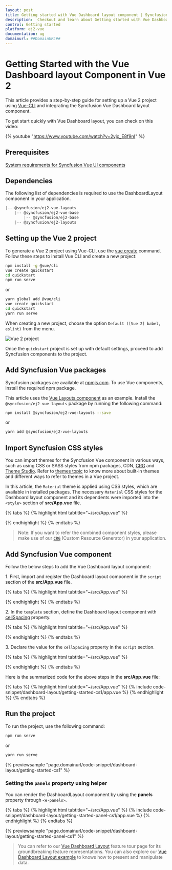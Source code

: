 ```yaml
---
layout: post
title: Getting started with Vue Dashboard layout component | Syncfusion
description:  Checkout and learn about Getting started with Vue Dashboard layout component of Syncfusion Essential JS 2 and more details.
control: Getting started 
platform: ej2-vue
documentation: ug
domainurl: ##DomainURL##
---
```


# Getting Started with the Vue Dashboard layout Component in Vue 2

This article provides a step-by-step guide for setting up a Vue 2 project using [Vue-CLI](https://cli.vuejs.org/) and integrating the Syncfusion Vue Dashboard layout component.

To get start quickly with Vue Dashboard layout, you can check on this video:

{% youtube "https://www.youtube.com/watch?v=2vjc_E8f9nI" %}

## Prerequisites

[System requirements for Syncfusion Vue UI components](https://ej2.syncfusion.com/vue/documentation/system-requirements)

## Dependencies

The following list of dependencies is required to use the DashboardLayout component in your application.

```javascript
|-- @syncfusion/ej2-vue-layouts
    |-- @syncfusion/ej2-vue-base
        |-- @syncfusion/ej2-base
    |-- @syncfusion/ej2-layouts

```

## Setting up the Vue 2 project

To generate a Vue 2 project using Vue-CLI, use the [vue create](https://cli.vuejs.org/#getting-started) command. Follow these steps to install Vue CLI and create a new project:

```bash
npm install -g @vue/cli
vue create quickstart
cd quickstart
npm run serve
```

or

```bash
yarn global add @vue/cli
vue create quickstart
cd quickstart
yarn run serve
```

When creating a new project, choose the option `Default ([Vue 2] babel, eslint)` from the menu.

![Vue 2 project](../appearance/images/vue2-terminal.png)

Once the `quickstart` project is set up with default settings, proceed to add Syncfusion components to the project.

## Add Syncfusion Vue packages

Syncfusion packages are available at [npmjs.com](https://www.npmjs.com/search?q=ej2-vue). To use Vue components, install the required npm package.

This article uses the [Vue Layouts component](https://www.syncfusion.com/vue-components/vue-dashboard-layout) as an example. Install the `@syncfusion/ej2-vue-layouts` package by running the following command:

```bash
npm install @syncfusion/ej2-vue-layouts --save
```
or

```bash
yarn add @syncfusion/ej2-vue-layouts
```

## Import Syncfusion CSS styles

You can import themes for the Syncfusion Vue component in various ways, such as using CSS or SASS styles from npm packages, CDN, [CRG](https://crg.syncfusion.com/) and [Theme Studio](https://ej2.syncfusion.com/vue/documentation/appearance/theme-studio). Refer to [themes topic](https://ej2.syncfusion.com/vue/documentation/appearance/theme) to know more about built-in themes and different ways to refer to themes in a Vue project.

In this article, the `Material` theme is applied using CSS styles, which are available in installed packages. The necessary `Material` CSS styles for the Dashboard layout component and its dependents were imported into the `<style>` section of **src/App.vue** file.

{% tabs %}
{% highlight html tabtitle="~/src/App.vue" %}

<style>
@import "../node_modules/@syncfusion/ej2-base/styles/material.css";
@import "../node_modules/@syncfusion/ej2-vue-layouts/styles/material.css";
</style>

{% endhighlight %}
{% endtabs %}

>Note: If you want to refer the combined component styles, please make use of our [`CRG`](https://crg.syncfusion.com/) (Custom Resource Generator) in your application.

## Add Syncfusion Vue component

Follow the below steps to add the Vue Dashboard layout component:

1\. First, import and register the Dashboard layout component in the `script` section of the **src/App.vue** file.

{% tabs %}
{% highlight html tabtitle="~/src/App.vue" %}

<script>
// Import syncfusion dashboardlayout component from layouts package
import { DashboardLayoutComponent } from "@syncfusion/ej2-vue-layouts";

export default {
    components: {
        'ejs-dashboardlayout': DashboardLayoutComponent
    }
}
</script>

{% endhighlight %}
{% endtabs %}

2\. In the `template` section, define the Dashboard layout component with [cellSpacing](https://ej2.syncfusion.com/vue/documentation/api/dashboard-layout/#cellspacing) property.

{% tabs %}
{% highlight html tabtitle="~/src/App.vue" %}

<template>
    <div>
        <div class="control-section">
            <!--  DashboardLayout element declaration -->
            <ejs-dashboardlayout id='defaultLayout' :cellSpacing="spacing" :columns="6">
                <div id="one" class="e-panel" data-row="0" data-col="0" data-sizeX="1" data-sizeY="1">
                    <div class="e-panel-container">
                        <div class="text-align">
                            <div>0</div>
                        </div>
                    </div>
                </div>
                <div id="two" class="e-panel" data-row="1" data-col="0" data-sizeX="1" data-sizeY="2">
                    <div class="e-panel-container">
                        <div class="text-align">
                            <div>1</div>
                        </div>
                    </div>
                </div>
                <div id="three" class="e-panel" data-row="0" data-col="1" data-sizeX="2" data-sizeY="2">
                    <div class="e-panel-container">
                        <div class="text-align">
                            <div>2</div>
                        </div>
                    </div>
                </div>
                <div id="four" class="e-panel" data-row="2" data-col="1" data-sizeX="1" data-sizeY="1">
                    <div class="e-panel-container">
                        <div class="text-align">
                            <div>3</div>
                        </div>
                    </div>
                </div>
                <div id="five" class="e-panel" data-row="2" data-col="2" data-sizeX="2" data-sizeY="1">
                    <div class="e-panel-container">
                        <div class="text-align">
                            <div>4</div>
                        </div>
                    </div>
                </div>
                <div id="six" class="e-panel" data-row="0" data-col="3" data-sizeX="1" data-sizeY="1">
                    <div class="e-panel-container">
                        <div class="text-align">
                            <div>5</div>
                        </div>
                    </div>
                </div>
                <div id="seven" class="e-panel" data-row="1" data-col="3" data-sizeX="1" data-sizeY="1">
                    <div class="e-panel-container">
                        <div class="text-align">
                            <div>6</div>
                        </div>
                    </div>
                </div>
                <div id="eight" class="e-panel" data-row="0" data-col="4" data-sizeX="1" data-sizeY="3">
                    <div class="e-panel-container">
                        <div class="text-align">
                            <div>7</div>
                        </div>
                    </div>
                </div>
            </ejs-dashboardlayout>
            <!-- end of dashboardlayout element -->
        </div>
    </div>
</template>

{% endhighlight %}
{% endtabs %}

3\. Declare the value for the `cellSpacing` property in the `script` section.

{% tabs %}
{% highlight html tabtitle="~/src/App.vue" %}

<script>
data: function() {
    return {
        count: 8,
        spacing: [10,10]
    };
}
</script>

{% endhighlight %}
{% endtabs %}

Here is the summarized code for the above steps in the **src/App.vue** file:

{% tabs %}
{% highlight html tabtitle="~/src/App.vue" %}
{% include code-snippet/dashboard-layout/getting-started-cs1/app.vue %}
{% endhighlight %}
{% endtabs %}

## Run the project

To run the project, use the following command:

```bash
npm run serve
```

or

```bash
yarn run serve
```
        
{% previewsample "page.domainurl/code-snippet/dashboard-layout/getting-started-cs1" %}

### Setting the `panels` property using helper

You can render the DashboardLayout component by using the **panels** property through `<e-panels>`.

{% tabs %}
{% highlight html tabtitle="~/src/App.vue" %}
{% include code-snippet/dashboard-layout/getting-started-panel-cs1/app.vue %}
{% endhighlight %}
{% endtabs %}
        
{% previewsample "page.domainurl/code-snippet/dashboard-layout/getting-started-panel-cs1" %}

> You can refer to our [Vue Dashboard Layout](https://www.syncfusion.com/vue-components/vue-dashboard-layout) feature tour page for its groundbreaking feature representations. You can also explore our [Vue Dashboard Layout example](https://ej2.syncfusion.com/vue/demos/#/material/dashboard-layout/default.html) to knows how to present and manipulate data.